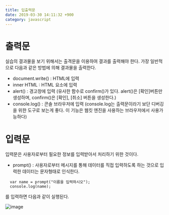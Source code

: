 ```yaml
---
title: 입출력문
date: 2019-03-30 14:11:32 +900
category: javascript
---
```

# 출력문
실습의 결과물을 보기 위해서는 출격문을 이용하여 결과를 출력해야 한다. 가장 일반적으로 다음과 같은 방법에 의해 결과물을 출력한다.
- document.write() : HTML에 입력
- inner HTML : HTML 요소에 입력
- alert() : 경고창에 입력 (유사한 함수로 confirm()가 있다. alert()은 [확인]버튼만 생성하며, confirm()은 [확인], [취소] 버튼을 생성한다.)
- console.log() : 콘솔 브라우저에 입력 (console.log는 출력문이라기 보단 디버깅을 위한 도구로 보는게 좋다. 이 기능은 웹킷 엔진을 사용하는 브라우저에서 사용가능하다)

# 입력문
입력문은 사용자로부터 필요한 정보를 입력받아서 처리하기 위한 것이다.
- prompt() : 사용자로부터 메시지를 통해 데이터를 직접 입력하도록 하는 것으로 입력한 데이터는 문자형태로 인식한다.
~~~
  var name = prompt("이름을 입력하시오");
  console.log(name);
~~~
를 입력하면 다음과 같이 실행된다.


![image](https://user-images.githubusercontent.com/46247666/55136047-b072a080-5170-11e9-832b-030fa5db3df0.png)
